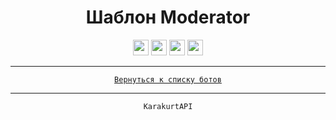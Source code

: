 <div align="center">
    <h1> Шаблон Moderator </h1>
    <img src="MediaVK-.svg" height="25"/>
    <img src="MediaTG-.svg" height="25"/>
    <img src="MediaDC-.svg" height="25"/>
    <img src="MediaOK-.svg" height="25"/>
    <hr>
</div>

<div align="left">

</div>

<div align="center">
    <code><a href="../ReadMe.md">Вернуться к списку ботов</a></code>
    <hr>
    <code>KarakurtAPI</code>
</div>